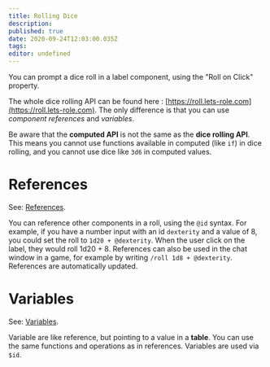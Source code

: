 ```yaml
---
title: Rolling Dice
description: 
published: true
date: 2020-09-24T12:03:00.035Z
tags: 
editor: undefined
---
```


You can prompt a dice roll in a label component, using the "Roll on Click" property.

The whole dice rolling API can be found here : [https://roll.lets-role.com](https://roll.lets-role.com). The only difference is that you can use *component references* and *variables*.

Be aware that the **computed API** is not the same as the **dice rolling API**. This means you cannot use functions available in computed (like `if`) in dice rolling, and you cannot use dice like `3d6` in computed values. 

# References
See: [References](/system-builder/general/references).

You can reference other components in a roll, using the `@id` syntax. For example, if you have a number input with an id `dexterity` and a value of 8, you could set the roll to `1d20 + @dexterity`. When the user click on the label, they would roll 1d20 + 8. References can also be used in the chat window in a game, for example by writing `/roll 1d8 + @dexterity`. References are automatically updated.

# Variables
See: [Variables](/system-builder/general/variables).

Variable are like reference, but pointing to a value in a **table**. You can use the same functions and operations as in references. Variables are used via `$id`.